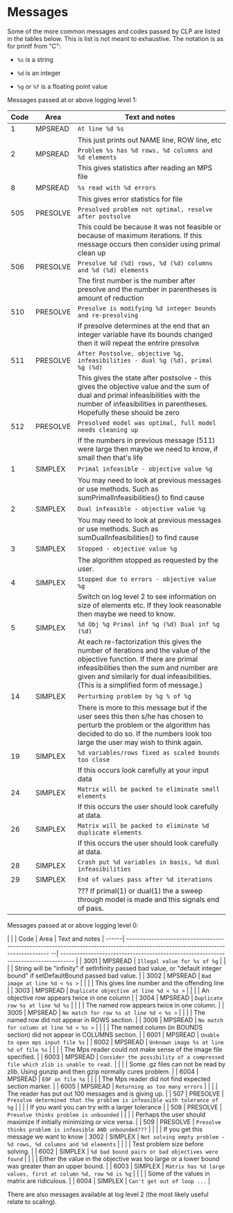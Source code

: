 Messages
========

Some of the more common messages and codes passed by CLP are listed in
the tables below. This is list is not meant to exhaustive. The notation
is as for printf from "C":

- `%s` is a string

- `%d` is an integer

- `%g` or `%f` is a floating point value

Messages passed at or above logging level 1:

| Code  | Area                                                                                                                                                                                                       | Text and notes |
| ------| -----------------------------------------------------------------------------------------------------------------------------------------------------------------------------------------------------------| -----------------------------------------------------------------------|
| 1     | MPSREAD                                                                                                                                                                                                    | `At line %d %s`                                                        |
|       | | This just prints out NAME line, ROW line, etc                                                                                                                                                              |
| 2     | MPSREAD                                                                                                                                                                                                    | `Problem %s has %d rows, %d columns and %d elements`                   |
|       | | This gives statistics after reading an MPS file                                                                                                                                                            |
| 8     | MPSREAD                                                                                                                                                                                                    | `%s read with %d errors`                                               |
|       | | This gives error statistics for file                                                                                                                                                                       |
| 505   | PRESOLVE                                                                                                                                                                                                   | `Presolved problem not optimal, resolve after postsolve`               |
|       | | This could be because it was not feasible or because of maximum iterations. If this message occurs then consider using primal clean up                                                                     |
| 506   | PRESOLVE                                                                                                                                                                                                   | `Presolve %d (%d) rows, %d (%d) columns and %d (%d) elements`          |
|       | | The first number is the number after presolve and the number in parentheses is amount of reduction                                                                                                         |
| 510   | PRESOLVE                                                                                                                                                                                                   | `Presolve is modifying %d integer bounds and re-presolving`            |
|       | | If presolve determines at the end that an integer variable have its bounds changed then it will repeat the entrire presolve                                                                                |
| 511   | PRESOLVE                                                                                                                                                                                                   | `After Postsolve, objective %g, infeasibilities - dual %g (%d), primal %g (%d)` |
|       | | This gives the state after postsolve - this gives the objective value and the sum of dual and primal infeasibilities with the number of infeasibilities in parentheses. Hopefully these should be zero     |
| 512   | PRESOLVE                                                                                                                                                                                                   | `Presolved model was optimal, full model needs cleaning up`            |
|       | | If the numbers in previous message (511) were large then maybe we need to know, if small then that's life                                                                                                  |
| 1     | SIMPLEX                                                                                                                                                                                                                                                         | `Primal infeasible - objective value %g`                        |
|       | | You may need to look at previous messages or use methods. Such as sumPrimalInfeasibilities() to find cause                                                                                                                                                      |
| 2     | SIMPLEX                                                                                                                                                                                                                                                         | `Dual infeasible - objective value %g`                          |
|       | | You may need to look at previous messages or use methods. Such as sumDualInfeasibilities() to find cause                                                                                                                                                        |
| 3     | SIMPLEX                                                                                                                                                                                                                                                         | `Stopped - objective value %g`                                  |
|       | | The algorithm stopped as requested by the user.                                                                                                                                                                                                                 |
| 4     | SIMPLEX                                                                                                                                                                                                                                                         | `Stopped due to errors - objective value %g`                    |
|       | | Switch on log level 2 to see information on size of elements etc. If they look reasonable then maybe we need to know.                                                                                                                                           |
| 5     | SIMPLEX                                                                                                                                                                                                                                                         | `%d Obj %g Primal inf %g (%d) Dual inf %g (%d)`                 |
|       | | At each re-factorization this gives the number of iterations and the value of the objective function. If there are primal infeasibilities then the sum and number are given and similarly for dual infeasibilities. (This is a simplified form of message.)     |
| 14    | SIMPLEX                                                                                                                                                                                                                                                         | `Perturbing problem by %g % of %g`                              |
|       | | There is more to this message but if the user sees this then s/he has chosen to perturb the problem or the algorithm has decided to do so. If the numbers look too large the user may wish to think again.                                                      |
| 19    | SIMPLEX                                                                                                                                                                                                                                                         | `%d variables/rows fixed as scaled bounds too close`            |
|       | | If this occurs look carefully at your input data                                                                                                                                                                                                                |
| 24    | SIMPLEX                                                                                                                                                                                                                                                         | `Matrix will be packed to eliminate small elements`             |
|       | | If this occurs the user should look carefully at data.                                                                                                                                                                                                          |
| 26    | SIMPLEX                                                                                                                                                                                                                                                         | `Matrix will be packed to eliminate %d duplicate elements`      |
|       | | If this occurs the user should look carefully at data.                                                                                                                                                                                                          |
| 28    | SIMPLEX                                                                                                                                                                                                                                                         | `Crash put %d variables in basis, %d dual infeasibilities`      |
| 29    | SIMPLEX                                                                                                                                                                                                                                                         | `End of values pass after %d iterations`                        |
|       | | ??? If primal(1) or dual(1) the a sweep through model is made and this signals end of pass.


Messages passed at or above logging level 0:

|       |
| Code  | Area                                                                                                                               | Text and notes
| ------| -------------------------------------------------------------------------------------------------------------------------------- --| ----------------------------------------------------------------------------------- |
| 3001  | MPSREAD                                                                                                                            | `Illegal value for %s of %g`                                                    |
|       | | String will be "infinity" if setInfinity passed bad value, or "default integer bound" if setDefaultBound passed bad value.         |
| 3002  | MPSREAD                                                                                                                            | `Bad image at line %d < %s >` |
|       | | This gives line number and the offending line                                                                                      |
| 3003  | MPSREAD                                                                                                                            | `Duplicate objective at line %d < %s >`                                         |
|       | | An objective row appears twice in one column                                                                                       |
| 3004  | MPSREAD                                                                                                                            | `Duplicate row %s at line %d %s`                                                |
|       | | The named row appears twice in one column.                                                                                         |
| 3005  | MPSREAD                                                                                                                            | `No match for row %s at line %d < %s >` |
|       | | The named row did not appear in ROWS section.                                                                                      |
| 3006  | MPSREAD                                                                                                                            | `No match for column at line %d < %s >` |
|       | | The named column (in BOUNDS section) did not appear in COLUMNS section.                                                            |
| 6001  | MPSREAD                                                                                                                            | `Unable to open mps input file %s` |
| 6002  | MPSREAD                                                                                                                            | `Unknown image %s at line %d of file %s`                                        |
|       | | The Mps reader could not make sense of the image file specified.                                                                   |
| 6003  | MPSREAD                                                                                                                            | `Consider the possibility of a compressed file which zlib is unable to read.`   |
|       | | Some .gz files can not be read by zlib. Using gunzip and then gzip normally cures problem.                                         |
| 6004  | MPSREAD                                                                                                                            | `EOF on file %s`                                                                |
|       | | The Mps reader did not find expected section marker.                                                                               |
| 6005  | MPSREAD                                                                                                                            | `Returning as too many errors`                                                  |
|       | | The reader has put out 100 messages and is giving up.                                                                              |
| 507   | PRESOLVE                                                                                                                           | `Presolve determined that the problem is infeasible with tolerance of %g`       |
|       | | If you want you can try with a larger tolerance                                                                                    |
| 508   | PRESOLVE                                                                                                                           | `Presolve thinks problem is unbounded`                                          |
|       | | Perhaps the user should maximize if initially minimizing or vice versa.                                                            |
| 509   | PRESOLVE                                                                                                                           | `Presolve thinks problem is infeasible AND unbounded???`                        |
|       | | If you get this message we want to know
| 3002  | SIMPLEX                                                                                               | `Not solving empty problem - %d rows, %d columns and %d elements` |
|       | | Test problem size before solving.                                                                     |
| 6002  | SIMPLEX                                                                                               | `%d bad bound pairs or bad objectives were found`                  |
|       | | Either the value in the objective was too large or a lower bound was greater than an upper bound.     |
| 6003  | SIMPLEX                                                                                               | `Matrix has %d large values, first at column %d, row %d is %g`     |
|       | | Some of the values in matrix are ridiculous.                                                          |
| 6004  | SIMPLEX                                                                                               | `Can't get out of loop ...`                                         |



There are also messages available at log level 2 (the most likely useful
relate to scaling).
